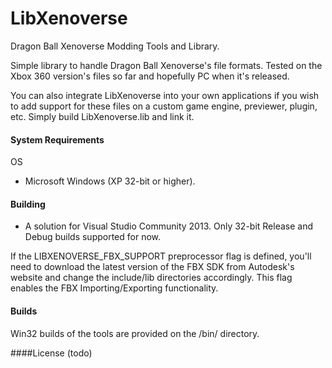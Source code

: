 # LibXenoverse
Dragon Ball Xenoverse Modding Tools and Library.

Simple library to handle Dragon Ball Xenoverse's file formats. Tested on the Xbox 360 version's files so far and hopefully PC when it's released.

You can also integrate LibXenoverse into your own applications if you wish to add support for these files on a custom game engine, previewer, plugin, etc. Simply build LibXenoverse.lib and link it.

#### System Requirements
OS
* Microsoft Windows (XP 32-bit or higher).

#### Building
- A solution for Visual Studio Community 2013. Only 32-bit Release and Debug builds supported for now.

If the LIBXENOVERSE_FBX_SUPPORT preprocessor flag is defined, you'll need to download the latest version of the FBX SDK from Autodesk's website and change the include/lib directories accordingly. This flag enables the FBX Importing/Exporting functionality.


#### Builds
Win32 builds of the tools are provided on the /bin/ directory.

####License
(todo)
